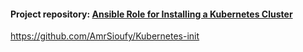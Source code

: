 #### Project repository: [Ansible Role for Installing a Kubernetes Cluster](https://github.com/AmrSioufy/Kubernetes-init)
https://github.com/AmrSioufy/Kubernetes-init
